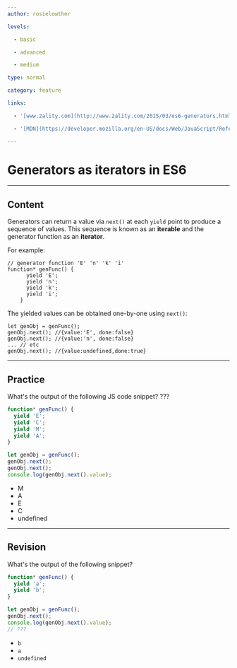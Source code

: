 ```yaml
---
author: rosielowther

levels:

  - basic

  - advanced

  - medium

type: normal

category: feature

links:

  - '[www.2ality.com](http://www.2ality.com/2015/03/es6-generators.html)'

  - '[MDN](https://developer.mozilla.org/en-US/docs/Web/JavaScript/Reference/Global_Objects/Generator)'

---
```


# Generators as iterators in ES6

---
## Content

Generators can return a value via `next()` at each `yield` point to produce a sequence of values. This sequence is known as an **iterable** and the generator function as an **iterator**.

For example:
```
// generator function 'E' 'n' 'k' 'i'
function* genFunc() {
      yield 'E';
      yield 'n';
      yield 'k';
      yield 'i';
    }
```

The yielded values can be obtained one-by-one using `next()`:
```
let genObj = genFunc();
genObj.next(); //{value:'E', done:false}
genObj.next(); //{value:'n', done:false}
... // etc
genObj.next(); //{value:undefined,done:true}
```

---
## Practice

What's the output of the following JS code snippet? ???

```javascript
function* genFunc() {
  yield 'E';
  yield 'C';
  yield 'M';
  yield 'A';
}

let genObj = genFunc();
genObj.next();
genObj.next();
console.log(genObj.next().value);
```

* M
* A
* E
* C
* undefined

---
## Revision

What's the output of the following snippet?
```javascript
function* genFunc() {
  yield 'a';
  yield 'b';
}

let genObj = genFunc();
genObj.next();
console.log(genObj.next().value);
// ???
```

* `b`
* `a`
* `undefined`

